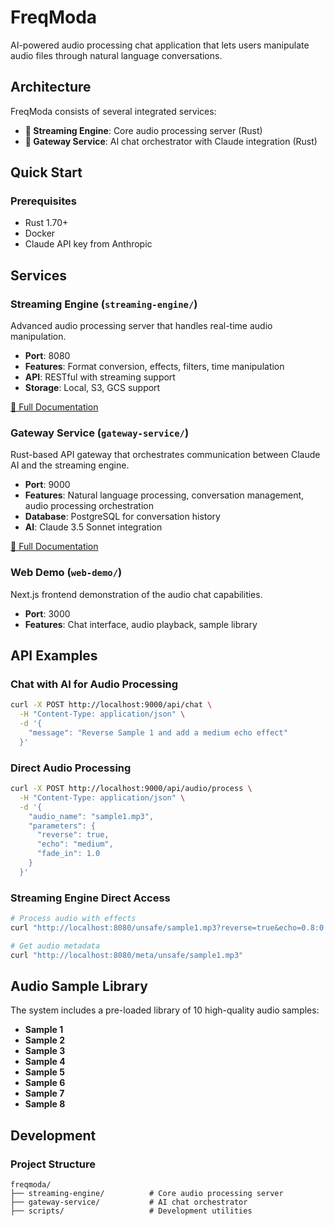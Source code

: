 
# FreqModa

AI-powered audio processing chat application that lets users manipulate audio files through natural language conversations.

## Architecture

FreqModa consists of several integrated services:

- **🎵 Streaming Engine**: Core audio processing server (Rust)
- **🤖 Gateway Service**: AI chat orchestrator with Claude integration (Rust)

## Quick Start

### Prerequisites

- Rust 1.70+
- Docker
- Claude API key from Anthropic

## Services

### Streaming Engine (`streaming-engine/`)

Advanced audio processing server that handles real-time audio manipulation.

- **Port**: 8080
- **Features**: Format conversion, effects, filters, time manipulation
- **API**: RESTful with streaming support
- **Storage**: Local, S3, GCS support

[📖 Full Documentation](./streaming-engine/README.md)

### Gateway Service (`gateway-service/`)

Rust-based API gateway that orchestrates communication between Claude AI and the streaming engine.

- **Port**: 9000
- **Features**: Natural language processing, conversation management, audio processing orchestration
- **Database**: PostgreSQL for conversation history
- **AI**: Claude 3.5 Sonnet integration

[📖 Full Documentation](./gateway-service/README.md)

### Web Demo (`web-demo/`)

Next.js frontend demonstration of the audio chat capabilities.

- **Port**: 3000
- **Features**: Chat interface, audio playback, sample library

## API Examples

### Chat with AI for Audio Processing

```bash
curl -X POST http://localhost:9000/api/chat \
  -H "Content-Type: application/json" \
  -d '{
    "message": "Reverse Sample 1 and add a medium echo effect"
  }'
```

### Direct Audio Processing

```bash
curl -X POST http://localhost:9000/api/audio/process \
  -H "Content-Type: application/json" \
  -d '{
    "audio_name": "sample1.mp3",
    "parameters": {
      "reverse": true,
      "echo": "medium",
      "fade_in": 1.0
    }
  }'
```

### Streaming Engine Direct Access

```bash
# Process audio with effects
curl "http://localhost:8080/unsafe/sample1.mp3?reverse=true&echo=0.8:0.88:60:0.4&fade_in=1"

# Get audio metadata
curl "http://localhost:8080/meta/unsafe/sample1.mp3"
```

## Audio Sample Library

The system includes a pre-loaded library of 10 high-quality audio samples:

- **Sample 1**
- **Sample 2**
- **Sample 3**
- **Sample 4**
- **Sample 5**
- **Sample 6**
- **Sample 7**
- **Sample 8**

## Development

### Project Structure

```
freqmoda/
├── streaming-engine/          # Core audio processing server
├── gateway-service/           # AI chat orchestrator
├── scripts/                   # Development utilities
```
